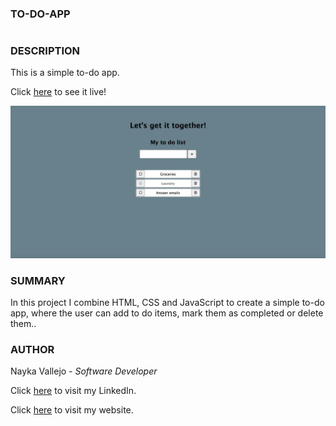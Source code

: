 ### TO-DO-APP
#

### DESCRIPTION
This is a simple to-do app.

Click [here](https://imcodingdreams.github.io/to-do-app/) to see it live!

![Image link](/images/to-do-app-snip.png)

### SUMMARY
In this project I combine HTML, CSS and JavaScript to create a simple to-do app, where the user can add to do items, mark them as completed or delete them..

### AUTHOR
Nayka Vallejo - _Software Developer_

Click [here](https://www.linkedin.com/in/nayka-vallejo-70044314b/) to visit my LinkedIn.

Click [here](https://imcodingdreams.github.io/personal-website/) to visit my website.